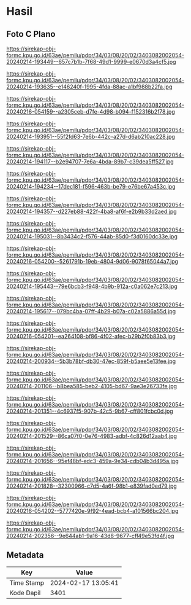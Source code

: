 # Hasil

## Foto C Plano

https://sirekap-obj-formc.kpu.go.id/63ae/pemilu/pdpr/34/03/08/20/02/3403082002054-20240214-193449--657c7b1b-7f68-49d1-9999-e0670d3a4cf5.jpg

https://sirekap-obj-formc.kpu.go.id/63ae/pemilu/pdpr/34/03/08/20/02/3403082002054-20240214-193635--e146240f-1995-4fda-88ac-a1bf988b22fa.jpg

https://sirekap-obj-formc.kpu.go.id/63ae/pemilu/pdpr/34/03/08/20/02/3403082002054-20240216-054159--a2305ceb-d7fe-4d98-b094-f152316b2f78.jpg

https://sirekap-obj-formc.kpu.go.id/63ae/pemilu/pdpr/34/03/08/20/02/3403082002054-20240214-193951--55f2fd63-7e6b-442c-a27d-d6ab210ac228.jpg

https://sirekap-obj-formc.kpu.go.id/63ae/pemilu/pdpr/34/03/08/20/02/3403082002054-20240214-194117--b2e94707-7e6a-4bda-89b7-c39dea5ff527.jpg

https://sirekap-obj-formc.kpu.go.id/63ae/pemilu/pdpr/34/03/08/20/02/3403082002054-20240214-194234--17dec181-f596-463b-be79-e76be67a453c.jpg

https://sirekap-obj-formc.kpu.go.id/63ae/pemilu/pdpr/34/03/08/20/02/3403082002054-20240214-194357--d227eb88-422f-4ba8-af6f-e2b9b33d2aed.jpg

https://sirekap-obj-formc.kpu.go.id/63ae/pemilu/pdpr/34/03/08/20/02/3403082002054-20240214-195031--8b3434c2-f576-44ab-85d0-f3d0160dc33e.jpg

https://sirekap-obj-formc.kpu.go.id/63ae/pemilu/pdpr/34/03/08/20/02/3403082002054-20240216-054200--5261791b-19eb-4804-9d06-9078f65044a7.jpg

https://sirekap-obj-formc.kpu.go.id/63ae/pemilu/pdpr/34/03/08/20/02/3403082002054-20240214-195443--79e6bcb3-f948-4b9b-912a-c0a062e7c213.jpg

https://sirekap-obj-formc.kpu.go.id/63ae/pemilu/pdpr/34/03/08/20/02/3403082002054-20240214-195617--079bc4ba-07ff-4b29-b07a-c02a5886a55d.jpg

https://sirekap-obj-formc.kpu.go.id/63ae/pemilu/pdpr/34/03/08/20/02/3403082002054-20240216-054201--ea264108-bf86-4f02-afec-b29b2f0b83b3.jpg

https://sirekap-obj-formc.kpu.go.id/63ae/pemilu/pdpr/34/03/08/20/02/3403082002054-20240214-200934--5b3b78bf-db30-47ec-859f-b5aee5e13fee.jpg

https://sirekap-obj-formc.kpu.go.id/63ae/pemilu/pdpr/34/03/08/20/02/3403082002054-20240214-201106--b8bea585-beb2-4105-bd67-9ae3e26733fe.jpg

https://sirekap-obj-formc.kpu.go.id/63ae/pemilu/pdpr/34/03/08/20/02/3403082002054-20240214-201351--4c6937f5-907b-42c5-9b67-cff801fcbc0d.jpg

https://sirekap-obj-formc.kpu.go.id/63ae/pemilu/pdpr/34/03/08/20/02/3403082002054-20240214-201529--86ca07f0-0e76-4983-adbf-4c826d12aab4.jpg

https://sirekap-obj-formc.kpu.go.id/63ae/pemilu/pdpr/34/03/08/20/02/3403082002054-20240214-201656--95ef48bf-edc3-459a-9e34-cdb04b3d495a.jpg

https://sirekap-obj-formc.kpu.go.id/63ae/pemilu/pdpr/34/03/08/20/02/3403082002054-20240214-201828--32300966-c7d5-4a6f-98b1-e839fad0ed79.jpg

https://sirekap-obj-formc.kpu.go.id/63ae/pemilu/pdpr/34/03/08/20/02/3403082002054-20240216-054202--5777420e-9f92-4ead-bcb4-a101566bc204.jpg

https://sirekap-obj-formc.kpu.go.id/63ae/pemilu/pdpr/34/03/08/20/02/3403082002054-20240214-202356--9e644ab1-9a16-43d8-9677-cff49e53fd4f.jpg


## Metadata

| Key        | Value               |
| ---------- | ------------------- |
| Time Stamp | 2024-02-17 13:05:41 |
| Kode Dapil | 3401                |



